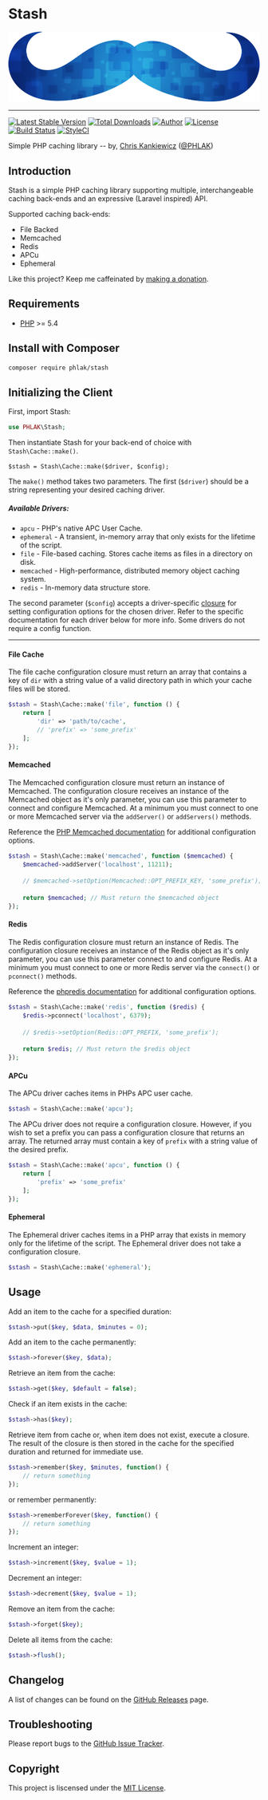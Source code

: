 Stash
=====

![Stash](stash.png)

-----

[![Latest Stable Version](https://img.shields.io/packagist/v/PHLAK/Stash.svg)](https://packagist.org/packages/PHLAK/Stash)
[![Total Downloads](https://img.shields.io/packagist/dt/PHLAK/Stash.svg)](https://packagist.org/packages/PHLAK/Stash)
[![Author](https://img.shields.io/badge/author-Chris%20Kankiewicz-blue.svg)](https://www.ChrisKankiewicz.com)
[![License](https://img.shields.io/packagist/l/PHLAK/Stash.svg)](https://packagist.org/packages/PHLAK/Stash)
[![Build Status](https://img.shields.io/travis/PHLAK/Stash.svg)](https://travis-ci.org/PHLAK/Stash)
[![StyleCI](https://styleci.io/repos/55566401/shield?branch=master&style=flat)](https://styleci.io/repos/55566401)

Simple PHP caching library -- by, [Chris Kankiewicz](https://www.ChrisKankiewicz.com) ([@PHLAK](https://twitter.com/PHLAK))

Introduction
------------

Stash is a simple PHP caching library supporting multiple, interchangeable
caching back-ends and an expressive (Laravel inspired) API.

Supported caching back-ends:

  - File Backed
  - Memcached
  - Redis
  - APCu
  - Ephemeral

Like this project? Keep me caffeinated by [making a donation](https://paypal.me/ChrisKankiewicz).

Requirements
------------

  - [PHP](https://php.net) >= 5.4

Install with Composer
---------------------

```bash
composer require phlak/stash
```

Initializing the Client
-----------------------

First, import Stash:

```php
use PHLAK\Stash;
```

Then instantiate Stash for your back-end of choice with `Stash\Cache::make()`.

    $stash = Stash\Cache::make($driver, $config);

The `make()` method takes two parameters. The first (`$driver`) should be a
string representing your desired caching driver.

##### Available Drivers:

  - `apcu` - PHP's native APC User Cache.
  - `ephemeral` - A transient, in-memory array that only exists for the lifetime of the script.
  - `file` - File-based caching. Stores cache items as files in a directory on disk.
  - `memcached` - High-performance, distributed memory object caching system.
  - `redis` - In-memory data structure store.

The second parameter (`$config`) accepts a driver-specific [closure](https://secure.php.net/manual/en/class.closure.php)
for setting configuration options for the chosen driver. Refer to the specific
documentation for each driver below for more info. Some drivers do not require
a config function.

----

#### File Cache

The file cache configuration closure must return an array that contains a key
of `dir` with a string value of a valid directory path in which your cache files
will be stored.

```php
$stash = Stash\Cache::make('file', function () {
    return [
        'dir' => 'path/to/cache',
        // 'prefix' => 'some_prefix'
    ];
});
```

#### Memcached

The Memcached configuration closure must return an instance of Memcached. The
configuration closure receives an instance of the Memcached object as it's only
parameter, you can use this parameter to connect and configure Memcached. At a
minimum you must connect to one or more Memcached server via the `addServer()`
or `addServers()` methods.

Reference the [PHP Memcached documentation](https://secure.php.net/manual/en/book.memcached.php)
for additional configuration options.

```php
$stash = Stash\Cache::make('memcached', function ($memcached) {
    $memcached->addServer('localhost', 11211);

    // $memcached->setOption(Memcached::OPT_PREFIX_KEY, 'some_prefix');

    return $memcached; // Must return the $memcached object
});
```

#### Redis

The Redis configuration closure must return an instance of Redis. The
configuration closure receives an instance of the Redis object as it's only
parameter, you can use this parameter connect to and configure Redis. At a
minimum you must connect to one or more Redis server via the `connect()` or
`pconnect()` methods.


Reference the [phpredis documentation](https://github.com/phpredis/phpredis#readme)
for additional configuration options.

```php
$stash = Stash\Cache::make('redis', function ($redis) {
    $redis->pconnect('localhost', 6379);

    // $redis->setOption(Redis::OPT_PREFIX, 'some_prefix');

    return $redis; // Must return the $redis object
});
```

#### APCu

The APCu driver caches items in PHPs APC user cache.

```php
$stash = Stash\Cache::make('apcu');
```

The APCu driver does not require a configuration closure. However, if you
wish to set a prefix you can pass a configuration closure that returns an array.
The returned array must contain a key of `prefix` with a string value of the
desired prefix.

```php
$stash = Stash\Cache::make('apcu', function () {
    return [
        'prefix' => 'some_prefix'
    ];
});
```

#### Ephemeral

The Ephemeral driver caches items in a PHP array that exists in memory only for
the lifetime of the script. The Ephemeral driver does not take a configuration
closure.

```php
$stash = Stash\Cache::make('ephemeral');
```

Usage
-----

Add an item to the cache for a specified duration:

```php
$stash->put($key, $data, $minutes = 0);
```

Add an item to the cache permanently:

```php
$stash->forever($key, $data);
```

Retrieve an item from the cache:

```php
$stash->get($key, $default = false);
```

Check if an item exists in the cache:

```php
$stash->has($key);
```

Retrieve item from cache or, when item does not exist, execute a closure. The
result of the closure is then stored in the cache for the specified duration
and returned for immediate use.

```php
$stash->remember($key, $minutes, function() {
    // return something
});
```

or remember permanently:

```php
$stash->rememberForever($key, function() {
    // return something
});
```

Increment an integer:

```php
$stash->increment($key, $value = 1);
```

Decrement an integer:

```php
$stash->decrement($key, $value = 1);
```

Remove an item from the cache:

```php
$stash->forget($key);
```

Delete all items from the cache:

```php
$stash->flush();
```

Changelog
---------

A list of changes can be found on the [GitHub Releases](https://github.com/PHLAK/Stash/releases) page.

Troubleshooting
---------------

Please report bugs to the [GitHub Issue Tracker](https://github.com/PHLAK/Stash/issues).

Copyright
---------

This project is liscensed under the [MIT License](https://github.com/PHLAK/Stash/blob/master/LICENSE).
